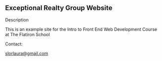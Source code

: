 Exceptional Realty Group Website
---

Description

This is an example site for the Intro to Front End Web Development Course at The Flatiron School

Contact:

slorlaura@gmail.com